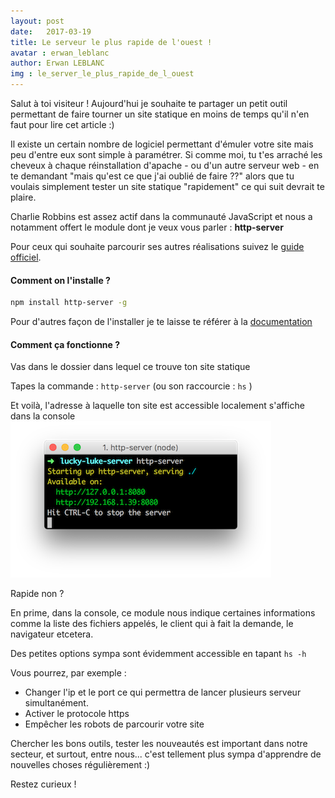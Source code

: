 ```yaml
---
layout: post
date:   2017-03-19
title: Le serveur le plus rapide de l'ouest !
avatar : erwan_leblanc
author: Erwan LEBLANC
img : le_server_le_plus_rapide_de_l_ouest
---
```


Salut à toi visiteur !
Aujourd'hui je souhaite te partager un petit outil permettant de faire tourner un site statique en moins de temps qu'il n'en faut pour lire cet article :)

Il existe un certain nombre de logiciel permettant d'émuler votre site mais peu d'entre eux sont simple à paramétrer. Si comme moi, tu t'es arraché les cheveux à chaque réinstallation d'apache - ou d'un autre serveur web - en te demandant "mais qu'est ce que j'ai oublié de faire ??" alors que tu voulais simplement tester un site statique "rapidement" ce qui suit devrait te plaire.

Charlie Robbins est assez actif dans la communauté JavaScript et nous a notamment offert le module dont je veux vous parler : **http-server**

Pour ceux qui souhaite parcourir ses autres réalisations suivez le [guide officiel](https://www.npmjs.com/~indexzero).



#### Comment on l'installe ?

```bash
npm install http-server -g
```

Pour d'autres façon de l'installer je te laisse te référer à la [documentation](https://github.com/indexzero/http-server)



#### Comment ça fonctionne ?

Vas dans le dossier dans lequel ce trouve ton site statique

Tapes la commande : `http-server`    (ou son raccourcie : `hs` )

Et voilà, l'adresse à laquelle ton site est accessible localement s'affiche dans la console
![Apperçu de l'exécution du lancement du serveur](/img/articles/le_server_le_plus_rapide_de_l_ouest.png)

Rapide non ?

En prime, dans la console, ce module nous indique certaines informations comme la liste des fichiers appelés, le client qui à fait la demande, le navigateur etcetera.

Des petites options sympa sont évidemment accessible en tapant `hs -h`

Vous pourrez, par exemple :


* Changer l'ip et le port ce qui permettra de lancer plusieurs serveur simultanément.
* Activer le protocole https
* Empêcher les robots de parcourir votre site


Chercher les bons outils, tester les nouveautés est important dans notre secteur, et surtout, entre nous... c'est tellement plus sympa d'apprendre de nouvelles choses régulièrement :)

Restez curieux !
